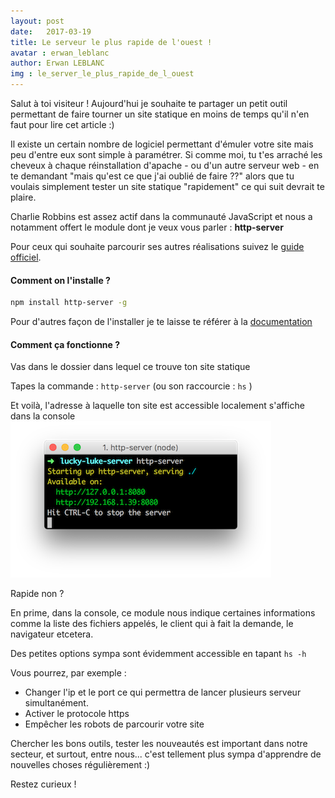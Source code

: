 ```yaml
---
layout: post
date:   2017-03-19
title: Le serveur le plus rapide de l'ouest !
avatar : erwan_leblanc
author: Erwan LEBLANC
img : le_server_le_plus_rapide_de_l_ouest
---
```


Salut à toi visiteur !
Aujourd'hui je souhaite te partager un petit outil permettant de faire tourner un site statique en moins de temps qu'il n'en faut pour lire cet article :)

Il existe un certain nombre de logiciel permettant d'émuler votre site mais peu d'entre eux sont simple à paramétrer. Si comme moi, tu t'es arraché les cheveux à chaque réinstallation d'apache - ou d'un autre serveur web - en te demandant "mais qu'est ce que j'ai oublié de faire ??" alors que tu voulais simplement tester un site statique "rapidement" ce qui suit devrait te plaire.

Charlie Robbins est assez actif dans la communauté JavaScript et nous a notamment offert le module dont je veux vous parler : **http-server**

Pour ceux qui souhaite parcourir ses autres réalisations suivez le [guide officiel](https://www.npmjs.com/~indexzero).



#### Comment on l'installe ?

```bash
npm install http-server -g
```

Pour d'autres façon de l'installer je te laisse te référer à la [documentation](https://github.com/indexzero/http-server)



#### Comment ça fonctionne ?

Vas dans le dossier dans lequel ce trouve ton site statique

Tapes la commande : `http-server`    (ou son raccourcie : `hs` )

Et voilà, l'adresse à laquelle ton site est accessible localement s'affiche dans la console
![Apperçu de l'exécution du lancement du serveur](/img/articles/le_server_le_plus_rapide_de_l_ouest.png)

Rapide non ?

En prime, dans la console, ce module nous indique certaines informations comme la liste des fichiers appelés, le client qui à fait la demande, le navigateur etcetera.

Des petites options sympa sont évidemment accessible en tapant `hs -h`

Vous pourrez, par exemple :


* Changer l'ip et le port ce qui permettra de lancer plusieurs serveur simultanément.
* Activer le protocole https
* Empêcher les robots de parcourir votre site


Chercher les bons outils, tester les nouveautés est important dans notre secteur, et surtout, entre nous... c'est tellement plus sympa d'apprendre de nouvelles choses régulièrement :)

Restez curieux !
